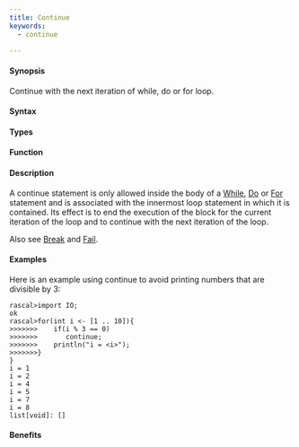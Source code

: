 ```yaml
---
title: Continue
keywords:
  - continue

---
```


#### Synopsis

Continue with the next iteration of while, do or for loop.

#### Syntax

#### Types

#### Function

#### Description

A continue statement is only allowed inside the body of a [While](/docs//Rascal/Statements/While), [Do](/docs//Rascal/Statements/Do) or [For](/docs//Rascal/Statements/For) statement
and is associated with the innermost loop statement in which it is contained.
Its effect is to end the execution of the block for the current iteration of the loop
and to continue with the next iteration of the loop.

Also see [Break](/docs//Rascal/Statements/Break) and [Fail](/docs//Rascal/Statements/Fail).

#### Examples

Here is an example using continue to avoid printing numbers that are divisible by 3:

```rascal-shell
rascal>import IO;
ok
rascal>for(int i <- [1 .. 10]){
>>>>>>>    if(i % 3 == 0)
>>>>>>>       continue;
>>>>>>>    println("i = <i>");
>>>>>>>}
}
i = 1
i = 2
i = 4
i = 5
i = 7
i = 8
list[void]: []
```

#### Benefits


